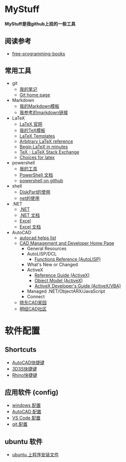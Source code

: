 <!-- Makedown Template -->
<!-- 模板文件 2019.10.10 -->
# MyStuff
**MyStuff是我github上挂的一些工具**
## 阅读参考
- [free-programming-books](https://ebookfoundation.github.io/free-programming-books/free-programming-books.html "很全的语言链接")
## 常用工具
- git
  - [我的笔记](my_git.md)
  - [Git home page](https://git-scm.com/)
- Markdown
  - [我的Markdown模板](Template/MyMarkdownTemp.md "模板文件链接")
  - [我参考的markdown链接](https://www.runoob.com/markdown/md-tutorial.html)
- LaTeX
  - [LaTeX 官网](https://www.latex-project.org/)
  - [我的TeX模板](Template/CalTemp.tex "模板文件链接")
  - [LaTeX Templates](http://www.latextemplates.com/)
  - [Arbitrary LaTeX reference](http://latex.knobs-dials.com/)
  - [Begin LaTeX in minutes](https://github.com/luong-komorebi/Begin-Latex-in-minutes)
  - [TeX - LaTeX Stack Exchange](https://tex.stackexchange.com/)
  - [Choices for latex](https://tex.meta.stackexchange.com/questions/1564/tex-community-polls/1567#1567)
- powershell
  - [我的工具](PowershellFile.ps1)
  - [PowerShell 文档](https://docs.microsoft.com/zh-cn/powershell/)
  - [powershell on github](https://github.com/PowerShell)
- shell
  - [DiskPart的使用](DiskPart.md)
  - [net的使用](Net.md)
- .NET
  - [.NET](https://dotnet.microsoft.com/)
  - [.NET 文档](https://docs.microsoft.com/zh-cn/dotnet/)
  - [Excel](https://developer.microsoft.com/zh-CN/excel/)
  - [Excel 文档](https://developer.microsoft.com/zh-CN/excel/docs)
- AutoCAD
  - [autocad helps list](https://knowledge.autodesk.com/support/autocad/troubleshooting/caas/sfdcarticles/sfdcarticles/Where-to-find-the-online-help-for-Autodesk-AutoCAD.html)
  - [CAD Management and Developer Home Page](http://help.autodesk.com/view/ACD/2016/ENU/files/homepage_dev.htm)
    - General Resources
    - AutoLISP/DCL
      - [Functions Reference (AutoLISP)](http://help.autodesk.com/view/ACD/2016/ENU/?guid=GUID-4CEE5072-8817-4920-8A2D-7060F5E16547)
    - What's New or Changed
    - ActiveX
      - [Reference Guide (ActiveX)](http://help.autodesk.com/view/ACD/2016/ENU/?guid=GUID-5D302758-ED3F-4062-A254-FB57BAB01C44)
      - [Object Model (ActiveX)](http://help.autodesk.com/view/ACD/2016/ENU/?guid=GUID-A809CD71-4655-44E2-B674-1FE200B9FE30)
      - [ActiveX Developer's Guide (ActiveX/VBA)](http://help.autodesk.com/view/ACD/2016/ENU/?guid=GUID-36BF58F3-537D-4B59-BEFE-2D0FEF5A4443)
    - Managed .NET/ObjectARX/JavaScript
    - Connect
  - [晓东CAD家园](http://www.xdcad.net/)
  - [明经CAD社区](http://www.mjtd.com/)

# 软件配置
## Shortcuts
- [AutoCAD快捷键](ShortCuts/ShortCuts_AutoCAD.lsp)
- [3D3S快捷键](ShortCuts/ShortCuts_3D3S.lsp)
- [Rhino快捷键](ShortCuts/ShortCuts_Rhino.txt)
  
## 应用软件 **(config)**
- [windows 配置](config/set_windows.md)
- [AutoCAD 配置](config/set_CAD.md)
- [VS Code 配置](config/set_VS_Code.md)
- [git 配置](config/set_git.md)

## ubuntu 软件
- [ubuntu 上程序安装文件](vimFile.txt)



